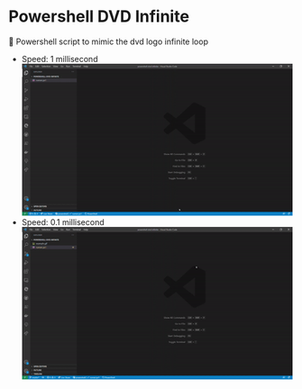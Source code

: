 # Powershell DVD Infinite

📀 Powershell script to mimic the dvd logo infinite loop

- Speed: 1 millisecond<br>
  ![alt text](example.gif "Title")
- Speed: 0.1 millisecond<br>
  ![alt text](example0.1.gif "Title")
